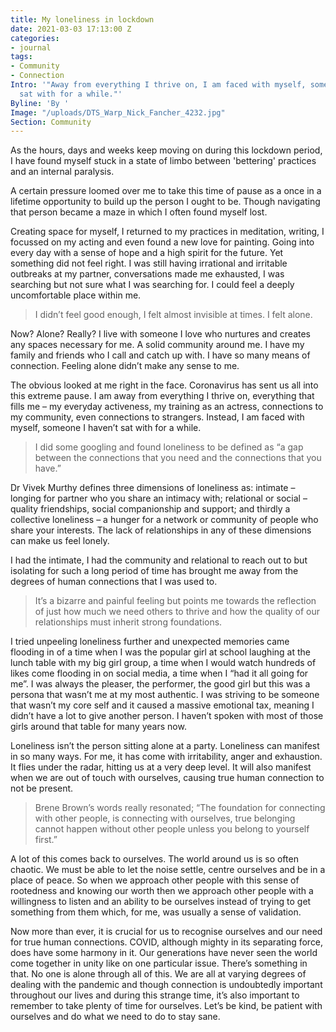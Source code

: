 ```yaml
---
title: My loneliness in lockdown
date: 2021-03-03 17:13:00 Z
categories:
- journal
tags:
- Community
- Connection
Intro: '"Away from everything I thrive on, I am faced with myself, someone I haven’t
  sat with for a while."'
Byline: 'By '
Image: "/uploads/DTS_Warp_Nick_Fancher_4232.jpg"
Section: Community
---
```


As the hours, days and weeks keep moving on during this lockdown period, I have found myself stuck in a state of limbo between 'bettering' practices and an internal paralysis.  

A certain pressure loomed over me to take this time of pause as a once in a lifetime opportunity to build up the person I ought to be. Though navigating that person became a maze in which I often found myself lost. 

Creating space for myself, I returned to my practices in meditation, writing, I focussed on my acting and even found a new love for painting. Going into every day with a sense of hope and a high spirit for the future. Yet something did not feel right. I was still having irrational and irritable outbreaks at my partner, conversations made me exhausted, I was searching but not sure what I was searching for. I could feel a deeply uncomfortable place within me.

> I didn’t feel good enough, I felt almost invisible at times. I felt alone. 

Now? Alone? Really? I live with someone I love who nurtures and creates any spaces necessary for me. A solid community around me. I have my family and friends who I call and catch up with. I have so many means of connection. Feeling alone didn’t make any sense to me. 

The obvious looked at me right in the face. Coronavirus has sent us all into this extreme pause. I am away from everything I thrive on, everything that fills me –  my everyday activeness, my training as an actress, connections to my community, even connections to strangers. Instead, I am faced with myself, someone I haven’t sat with for a while. 

> I did some googling and found loneliness to be defined as “a gap between the connections that you need and the connections that you have.” 

Dr Vivek Murthy defines three dimensions of loneliness as: intimate – longing for partner who you share an intimacy with; relational or social – quality friendships, social companionship and support; and thirdly a collective loneliness – a hunger for a network or community of people who share your interests. The lack of relationships in any of these dimensions can make us feel lonely.

I had the intimate, I had the community and relational to reach out to but isolating for such a long period of time has brought me away from the degrees of human connections that I was used to. 

> It’s a bizarre and painful feeling but points me towards the reflection of just how much we need others to thrive and how the quality of our relationships must inherit strong foundations. 

I tried unpeeling loneliness further and unexpected memories came flooding in of a time when I was the popular girl at school laughing at the lunch table with my big girl group, a time when I would watch hundreds of likes come flooding in on social media, a time when I “had it all going for me”. I was always the pleaser, the performer, the good girl but this was a persona that wasn’t me at my most authentic. I was striving to be someone that wasn’t my core self and it caused a massive emotional tax, meaning I didn’t have a lot to give another person. I haven’t spoken with most of those girls around that table for many years now. 

Loneliness isn’t the person sitting alone at a party. Loneliness can manifest in so many ways. For me, it has come with irritability, anger and exhaustion. It flies under the radar, hitting us at a very deep level. It will also manifest when we are out of touch with ourselves, causing true human connection to not be present. 

> Brene Brown’s words really resonated; “The foundation for connecting with other people, is connecting with ourselves, true belonging cannot happen without other people unless you belong to yourself first.” 

A lot of this comes back to ourselves. The world around us is so often chaotic. We must be able to let the noise settle, centre ourselves and be in a place of peace. So when we approach other people with this sense of rootedness and knowing our worth then we approach other people with a willingness to listen and an ability to be ourselves instead of trying to get something from them which, for me, was usually a sense of validation. 

Now more than ever, it is crucial for us to recognise ourselves and our need for true human connections. COVID, although mighty in its separating force, does have some harmony in it. Our generations have never seen the world come together in unity like on one particular issue. There’s something in that. No one is alone through all of this. We are all at varying degrees of dealing with the pandemic and though connection is undoubtedly important throughout our lives and during this strange time, it’s also important to remember to take plenty of time for ourselves. Let’s be kind, be patient with ourselves and do what we need to do to stay sane. 